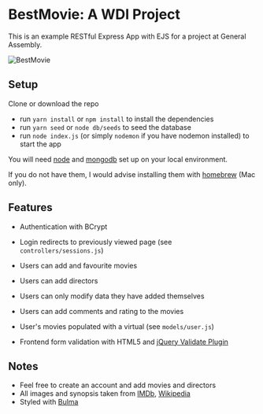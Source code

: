 # BestMovie: A WDI Project

This is an example RESTful Express App with EJS for a project at General Assembly.

![BestMovie](https://user-images.githubusercontent.com/20437891/30335771-216a5e50-97db-11e7-97f6-0130a88b208e.png)

## Setup

Clone or download the repo

- run `yarn install` or `npm install` to install the dependencies
- run `yarn seed` or `node db/seeds` to seed the database
- run `node index.js` (or simply `nodemon` if you have nodemon installed) to start the app

You will need [node](https://nodejs.org/) and [mongodb](https://www.mongodb.com/) set up on your local environment.

If you do not have them, I would advise installing them with [homebrew](https://brew.sh/) (Mac only).

## Features

- Authentication with BCrypt
- Login redirects to previously viewed page (see `controllers/sessions.js`)
- Users can add and favourite movies

- Users can add directors

- Users can only modify data they have added themselves
- Users can add comments and rating to the movies

- User's movies populated with a virtual (see `models/user.js`)
- Frontend form validation with HTML5 and [jQuery Validate Plugin](https://jqueryvalidation.org/)

## Notes

- Feel free to create an account and add movies and directors
- All images and synopsis taken from [IMDb](http://www.imdb.com/?ref_=nv_home), [Wikipedia](https://en.wikipedia.org/wiki/Main_Page)
- Styled with [Bulma](http://bulma.io/)
